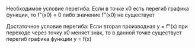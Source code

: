 Необходимое условие перегиба:
Если в точке x0 есть перегиб графика функции, то f"(x0) = 0 либо значение f"(x0) не существует

Достаточное условие перегиба:
Если вторая производная y = f"(x) при переходе через точку x0 меняет знак, то в данной точке существует перегиб графика функции y = f(x)
